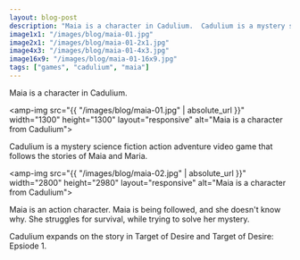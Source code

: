 ```yaml
---
layout: blog-post
description: "Maia is a character in Cadulium.  Cadulium is a mystery science fiction action adventure video game."
image1x1: "/images/blog/maia-01.jpg"
image2x1: "/images/blog/maia-01-2x1.jpg"
image4x3: "/images/blog/maia-01-4x3.jpg"
image16x9: "/images/blog/maia-01-16x9.jpg"
tags: ["games", "cadulium", "maia"]
---
```

Maia is a character in Cadulium. 

<amp-img src="{{ "/images/blog/maia-01.jpg" | absolute_url }}" width="1300" height="1300" layout="responsive" alt="Maia is a character from Cadulium"></amp-img>

Cadulium is a mystery science fiction action adventure video game that follows the stories of Maia and Maria.

<amp-img src="{{ "/images/blog/maia-02.jpg" | absolute_url }}" width="2800" height="2980" layout="responsive" alt="Maia is a character from Cadulium"></amp-img>

Maia is an action character.  Maia is being followed, and she doesn't know why.  She struggles for survival, while trying to solve her mystery.

Cadulium expands on the story in Target of Desire and Target of Desire: Epsiode 1.